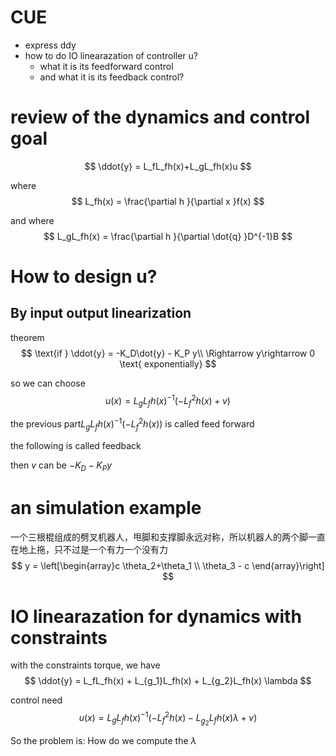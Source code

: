 # CUE
- express ddy
- how to do IO linearazation of controller u?
  - what it is its feedforward control
  - and what it is its feedback control?
# review of the dynamics and control goal
$$
\ddot{y} = L_fL_fh(x)+L_gL_fh(x)u
$$

where 
$$
L_fh(x) = \frac{\partial h }{\partial x }f(x) 
$$

and where 
$$
L_gL_fh(x) = \frac{\partial h }{\partial \dot{q} }D^{-1}B
$$

# How to design u?
## By input output linearization
theorem
$$
\text{if } \ddot{y} = -K_D\dot{y} - K_P y\\
\Rightarrow y\rightarrow 0 \text{  exponentially}
$$

so we can choose 
$$
u(x) = L_gL_fh(x)^{-1}\left( -L_f^2h(x)+v \right)
$$

the previous part$L_gL_fh(x)^{-1}\left( -L_f^2h(x)\right)$ is called feed forward 

the following is called feedback

then $v$ can be $-K_D - K_P y$

# an simulation example
一个三根棍组成的劈叉机器人，甩脚和支撑脚永远对称，所以机器人的两个脚一直在地上拖，只不过是一个有力一个没有力
$$
y = \left[\begin{array}c \theta_2+\theta_1 \\ \theta_3 - c \end{array}\right] 
$$

# IO linearazation for dynamics with constraints

with the constraints torque, we have
$$
\ddot{y} = L_fL_fh(x) + L_{g_1}L_fh(x) + L_{g_2}L_fh(x) \lambda
$$

control need 
$$
u(x) = L_gL_fh(x)^{-1}\left( -L_f^2h(x)-L_{g_2}L_fh(x) \lambda +v \right)
$$

So the problem is: How do we compute the $\lambda$


